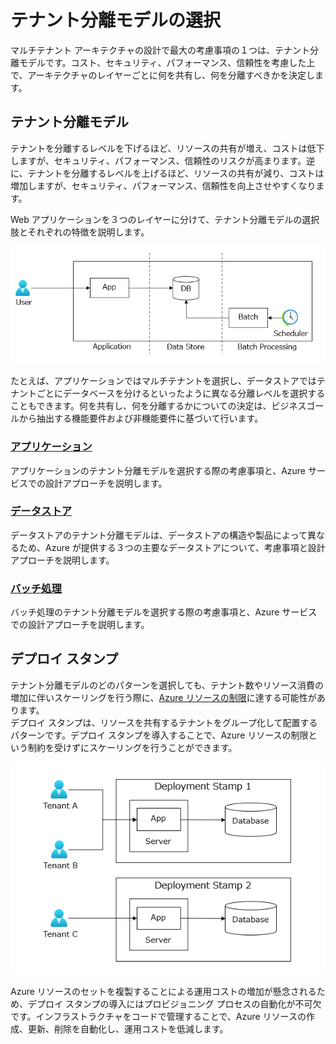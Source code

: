 # テナント分離モデルの選択

マルチテナント アーキテクチャの設計で最大の考慮事項の１つは、テナント分離モデルです。コスト、セキュリティ、パフォーマンス、信頼性を考慮した上で、アーキテクチャのレイヤーごとに何を共有し、何を分離すべきかを決定します。  

## テナント分離モデル
テナントを分離するレベルを下げるほど、リソースの共有が増え、コストは低下しますが、セキュリティ、パフォーマンス、信頼性のリスクが高まります。逆に、テナントを分離するレベルを上げるほど、リソースの共有が減り、コストは増加しますが、セキュリティ、パフォーマンス、信頼性を向上させやすくなります。

Web アプリケーションを３つのレイヤーに分けて、テナント分離モデルの選択肢とそれぞれの特徴を説明します。

![Web + DB 型のアプリケーション](../images/chapter03-00-web-db-app.png)

たとえば、アプリケーションではマルチテナントを選択し、データストアではテナントごとにデータベースを分けるといったように異なる分離レベルを選択することもできます。何を共有し、何を分離するかについての決定は、ビジネスゴールから抽出する機能要件および非機能要件に基づいて行います。

### [アプリケーション](./chapter03-01.md)
アプリケーションのテナント分離モデルを選択する際の考慮事項と、Azure サービスでの設計アプローチを説明します。

### [データストア](./chapter03-02.md)
データストアのテナント分離モデルは、データストアの構造や製品によって異なるため、Azure が提供する３つの主要なデータストアについて、考慮事項と設計アプローチを説明します。

### [バッチ処理](./chapter03-03.md)
バッチ処理のテナント分離モデルを選択する際の考慮事項と、Azure サービスでの設計アプローチを説明します。

## デプロイ スタンプ
テナント分離モデルのどのパターンを選択しても、テナント数やリソース消費の増加に伴いスケーリングを行う際に、[Azure リソースの制限](https://learn.microsoft.com/ja-jp/azure/azure-resource-manager/management/azure-subscription-service-limits)に達する可能性があります。  
デプロイ スタンプは、リソースを共有するテナントをグループ化して配置するパターンです。デプロイ スタンプを導入することで、Azure リソースの制限という制約を受けずにスケーリングを行うことができます。

![デプロイ スタンプ](../images/chapter03-00-deploy-stamp.png)

Azure リソースのセットを複製することによる運用コストの増加が懸念されるため、デプロイ スタンプの導入にはプロビジョニング プロセスの自動化が不可欠です。インフラストラクチャをコードで管理することで、Azure リソースの作成、更新、削除を自動化し、運用コストを低減します。
